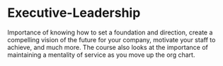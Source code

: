 # Executive-Leadership


Importance of knowing how to set a foundation and direction, create a compelling vision of the future for your company, motivate your staff to achieve, and much more. The course also looks at the importance of maintaining a mentality of service as you move up the org chart.
